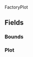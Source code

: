 <p class="title">FactoryPlot</p>

## Fields

### Bounds

<div><Declaration modifier="public &lt;a href=&quot;https://docs.unity3d.com/6000.1/Documentation/ScriptReference/Bounds.html&quot; title=&quot;Bounds&quot; class=&quot;inherit-link&quot;&gt;Bounds&lt;/a&gt;" content=" <span>&lt;span class=&quot;field&quot;&gt;Bounds&lt;/span&gt;</span>"></Declaration></div>

### Plot

<div><Declaration modifier="public &lt;a href=&quot;https://docs.unity3d.com/6000.1/Documentation/ScriptReference/GameObject.html&quot; title=&quot;GameObject&quot; class=&quot;inherit-link&quot;&gt;GameObject&lt;/a&gt;" content=" <span>&lt;span class=&quot;field&quot;&gt;Plot&lt;/span&gt;</span>"></Declaration></div>
